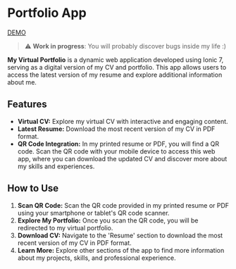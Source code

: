 # Portfolio App

[DEMO](https://ammiratafabiano.dev)

> :warning: **Work in progress**: You will probably discover bugs inside my life :)

**My Virtual Portfolio** is a dynamic web application developed using Ionic 7, serving as a digital version of my CV and portfolio. This app allows users to access the latest version of my resume and explore additional information about me.

## Features

- **Virtual CV:** Explore my virtual CV with interactive and engaging content.
- **Latest Resume:** Download the most recent version of my CV in PDF format.
- **QR Code Integration:** In my printed resume or PDF, you will find a QR code. Scan the QR code with your mobile device to access this web app, where you can download the updated CV and discover more about my skills and experiences.

## How to Use

1. **Scan QR Code:** Scan the QR code provided in my printed resume or PDF using your smartphone or tablet's QR code scanner.
2. **Explore My Portfolio:** Once you scan the QR code, you will be redirected to my virtual portfolio.
3. **Download CV:** Navigate to the 'Resume' section to download the most recent version of my CV in PDF format.
4. **Learn More:** Explore other sections of the app to find more information about my projects, skills, and professional experience.
